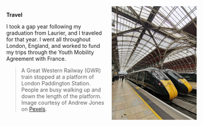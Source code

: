 <img src="London Paddington - A. Jones.jpeg" alt="A Great Western Railway (GWR) train stopped at a platform of London Paddington Station. People are busy walking up and down the length of the platform." width="225" height="300" align="right" style=padding-left:10px>

**Travel**

I took a gap year following my graduation from Laurier, and I traveled for that year. I went all throughout London, England, and worked to fund my trips through the Youth Mobility Agreement with France.

> A Great Western Railway (GWR) train stopped at a platform of London Paddington Station. People are busy walking up and down the length of the platform. Image courtesy of Andrew Jones on [Pexels](https://www.pexels.com/photo/people-walking-on-train-station-near-trains-12033571/).